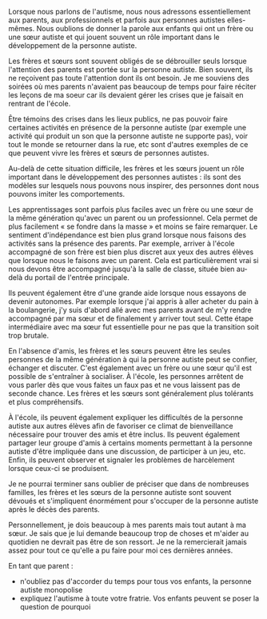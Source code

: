 Lorsque nous parlons de l'autisme, nous nous adressons essentiellement aux parents,
aux professionnels et parfois aux personnes autistes elles-mêmes.
Nous oublions de donner la parole aux enfants qui ont un frère ou une sœur autiste et qui jouent souvent un rôle important 
dans le développement de la personne autiste.

Les frères et sœurs sont souvent obligés de se débrouiller seuls lorsque l'attention des parents est portée sur la personne autiste. Bien souvent, ils ne reçoivent pas
toute l'attention dont ils ont besoin.
Je me souviens des soirées où mes parents n'avaient pas beaucoup de temps pour faire réciter les leçons de ma soeur car ils devaient gérer
les crises que je faisait en rentrant de l'école. 

Être témoins des crises dans les lieux publics, ne pas pouvoir faire certaines activités en présence de la personne autiste (par exemple une activité qui produit un son que la personne autiste ne supporte pas), 
voir tout le monde se retourner dans la rue, etc sont d'autres exemples de ce que peuvent vivre les frères et sœurs de personnes autistes.


Au-delà de cette situation difficile, 
les frères et les sœurs jouent un rôle important dans le développement des personnes autistes&nbsp;: ils sont des modèles sur lesquels
nous pouvons nous inspirer,
des personnes dont nous pouvons imiter les comportements.

Les apprentissages sont parfois plus faciles avec un frère ou une sœur de la même génération qu'avec un parent ou un professionnel.
Cela permet de plus facilement «&nbsp;se fondre dans la masse&nbsp;» et moins se faire remarquer.
Le sentiment d'indépendance est bien plus grand lorsque nous faisons des activités sans la présence des parents.
Par exemple, arriver à l'école accompagné de son frère est bien plus discret aux yeux des autres élèves que lorsque nous le faisons avec un parent.
Cela est particulièrement vrai si nous devons être accompagné jusqu'à la salle de classe, située bien au-delà du portail de l'entrée principale.

Ils peuvent également être d'une grande aide lorsque nous essayons de devenir autonomes.
Par exemple lorsque j'ai appris à aller acheter du pain à la boulangerie,
j'y suis d'abord allé avec mes parents avant de m'y rendre accompagné par ma sœur et de finalement y arriver tout seul.
Cette étape intermédiaire avec ma sœur fut essentielle pour ne pas que la transition soit trop brutale. 
	

En l'absence d'amis, les frères et les sœurs peuvent être les seules personnes de la même génération à qui la personne autiste peut se confier, échanger et discuter.
C'est également avec un frère ou une sœur qu'il est possible de s'entraîner à socialiser. À l'école, les personnes arrêtent de vous parler dès que vous faites un faux pas et ne vous laissent pas de seconde chance.
Les frères et les sœurs sont généralement plus tolérants et plus compréhensifs.


À l'école, ils peuvent également expliquer les difficultés de la personne autiste aux autres élèves afin de favoriser ce climat de bienveillance nécessaire pour trouver des amis et être inclus.
Ils peuvent également partager leur groupe d'amis à certains moments permettant à la personne autiste d'être impliquée dans une discussion, de participer à un jeu, etc.
Enfin, ils peuvent observer et signaler les problèmes de harcèlement lorsque ceux-ci se produisent.

Je ne pourrai terminer sans oublier de préciser que dans de nombreuses familles, les frères et les sœurs de la personne autiste sont souvent dévoués et s'impliquent énormément pour s'occuper de la personne autiste après le décès des parents.

Personnellement, je dois beaucoup à mes parents mais tout autant à ma sœur.
Je sais que je lui demande beaucoup trop de choses et m'aider au quotidien ne devrait pas être de son ressort. Je ne la remercierait jamais assez pour tout ce qu'elle a pu faire pour moi ces dernières années.



En tant que parent&nbsp;:
 - n'oubliez pas d'accorder du temps pour tous vos enfants, la personne autiste monopolise 
 - expliquez l'autisme à toute votre fratrie. Vos enfants peuvent se poser la question de pourquoi 


